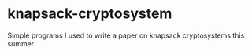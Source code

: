 # knapsack-cryptosystem
Simple programs I used to write a paper on knapsack cryptosystems this summer
